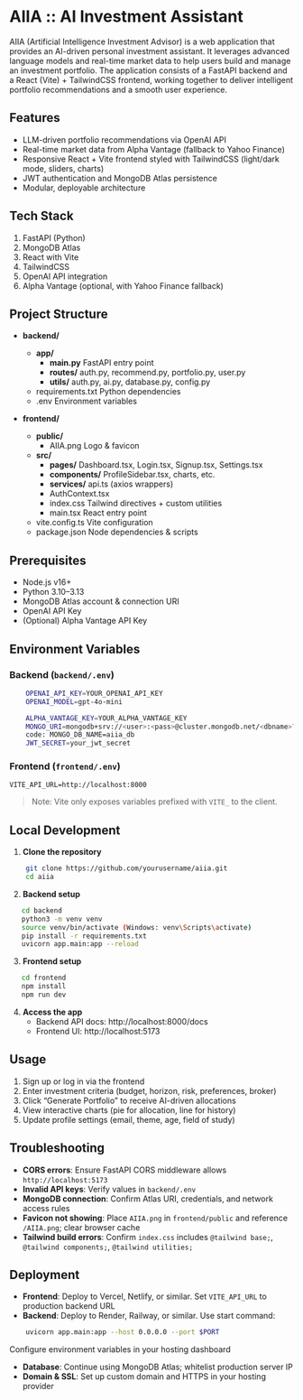 # AIIA :: AI Investment Assistant

AIIA (Artificial Intelligence Investment Advisor) is a web application that provides an AI-driven personal investment assistant. It leverages advanced language models and real-time market data to help users build and manage an investment portfolio. The application consists of a FastAPI backend and a React (Vite) + TailwindCSS frontend, working together to deliver intelligent portfolio recommendations and a smooth user experience.

## Features

- LLM-driven portfolio recommendations via OpenAI API  
- Real-time market data from Alpha Vantage (fallback to Yahoo Finance)  
- Responsive React + Vite frontend styled with TailwindCSS (light/dark mode, sliders, charts)  
- JWT authentication and MongoDB Atlas persistence  
- Modular, deployable architecture  

## Tech Stack

1. FastAPI (Python)  
2. MongoDB Atlas  
3. React with Vite  
4. TailwindCSS  
5. OpenAI API integration  
6. Alpha Vantage (optional, with Yahoo Finance fallback)  

## Project Structure

- **backend/**  
  - **app/**  
    - **main.py**           FastAPI entry point  
    - **routes/**           auth.py, recommend.py, portfolio.py, user.py  
    - **utils/**            auth.py, ai.py, database.py, config.py  
  - requirements.txt       Python dependencies  
  - .env                   Environment variables

- **frontend/**  
  - **public/**  
    - AIIA.png             Logo & favicon  
  - **src/**  
    - **pages/**            Dashboard.tsx, Login.tsx, Signup.tsx, Settings.tsx  
    - **components/**       ProfileSidebar.tsx, charts, etc.  
    - **services/**         api.ts (axios wrappers)  
    - AuthContext.tsx  
    - index.css             Tailwind directives + custom utilities  
    - main.tsx              React entry point  
  - vite.config.ts         Vite configuration  
  - package.json           Node dependencies & scripts  

## Prerequisites

- Node.js v16+  
- Python 3.10–3.13  
- MongoDB Atlas account & connection URI  
- OpenAI API Key  
- (Optional) Alpha Vantage API Key  

## Environment Variables

### Backend (`backend/.env`)
```bash
    OPENAI_API_KEY=YOUR_OPENAI_API_KEY 
    OPENAI_MODEL=gpt-4o-mini  

    ALPHA_VANTAGE_KEY=YOUR_ALPHA_VANTAGE_KEY  
    MONGO_URI=mongodb+srv://<user>:<pass>@cluster.mongodb.net/<dbname>?retryWrites=true&w=majority 
    code: MONGO_DB_NAME=aiia_db  
    JWT_SECRET=your_jwt_secret
```

### Frontend (`frontend/.env`)

```VITE_API_URL=http://localhost:8000```  

> Note: Vite only exposes variables prefixed with `VITE_` to the client.

## Local Development

1. **Clone the repository**  
```bash
    git clone https://github.com/yourusername/aiia.git  
    cd aiia
```

2. **Backend setup**  
```bash
   cd backend   
   python3 -m venv venv   
   source venv/bin/activate (Windows: venv\Scripts\activate)  
   pip install -r requirements.txt  
   uvicorn app.main:app --reload
   ```

3. **Frontend setup**  
```bash
   cd frontend   
   npm install   
   npm run dev 
```

4. **Access the app**  
   - Backend API docs: http://localhost:8000/docs  
   - Frontend UI:       http://localhost:5173  

## Usage

1. Sign up or log in via the frontend  
2. Enter investment criteria (budget, horizon, risk, preferences, broker)  
3. Click “Generate Portfolio” to receive AI-driven allocations  
4. View interactive charts (pie for allocation, line for history)  
5. Update profile settings (email, theme, age, field of study)  

## Troubleshooting

- **CORS errors**: Ensure FastAPI CORS middleware allows `http://localhost:5173`  
- **Invalid API keys**: Verify values in `backend/.env`  
- **MongoDB connection**: Confirm Atlas URI, credentials, and network access rules  
- **Favicon not showing**: Place `AIIA.png` in `frontend/public` and reference `/AIIA.png`; clear browser cache  
- **Tailwind build errors**: Confirm `index.css` includes `@tailwind base;`, `@tailwind components;`, `@tailwind utilities;`  

## Deployment

- **Frontend**: Deploy to Vercel, Netlify, or similar. Set `VITE_API_URL` to production backend URL  
- **Backend**: Deploy to Render, Railway, or similar. Use start command:  
```bash
    uvicorn app.main:app --host 0.0.0.0 --port $PORT
```
  Configure environment variables in your hosting dashboard  
- **Database**: Continue using MongoDB Atlas; whitelist production server IP  
- **Domain & SSL**: Set up custom domain and HTTPS in your hosting provider  
